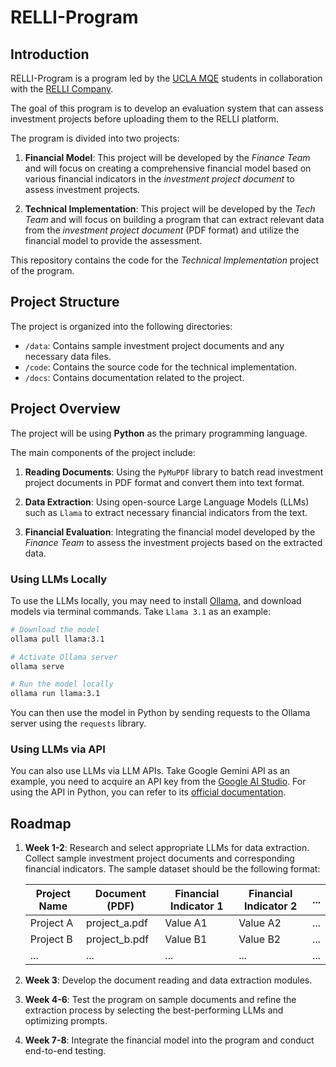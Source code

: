 # RELLI-Program

## Introduction

RELLI-Program is a program led by the [UCLA MQE](https://master.econ.ucla.edu/) students in collaboration with the [RELLI Company](https://www.relli.co/).

The goal of this program is to develop an evaluation system that can assess investment projects before uploading them to the RELLI platform.

The program is divided into two projects:

1. **Financial Model**: This project will be developed by the *Finance Team* and will focus on creating a comprehensive financial model based on various financial indicators in the *investment project document* to assess investment projects.

2. **Technical Implementation**: This project will be developed by the *Tech Team* and will focus on building a program that can extract relevant data from the *investment project document* (PDF format) and utilize the financial model to provide the assessment.

This repository contains the code for the *Technical Implementation* project of the program.

## Project Structure

The project is organized into the following directories:

- `/data`: Contains sample investment project documents and any necessary data files.
- `/code`: Contains the source code for the technical implementation.
- `/docs`: Contains documentation related to the project.

## Project Overview

The project will be using **Python** as the primary programming language.

The main components of the project include:

1. **Reading Documents**: Using the `PyMuPDF` library to batch read investment project documents in PDF format and convert them into text format.

2. **Data Extraction**: Using open-source Large Language Models (LLMs) such as `Llama` to extract necessary financial indicators from the text.

3. **Financial Evaluation**: Integrating the financial model developed by the *Finance Team* to assess the investment projects based on the extracted data.

### Using LLMs Locally

To use the LLMs locally, you may need to install [Ollama](https://ollama.com/), and download models via terminal commands. Take `Llama 3.1` as an example:

```bash
# Download the model
ollama pull llama:3.1
```

```bash
# Activate Ollama server
ollama serve
```

```bash
# Run the model locally
ollama run llama:3.1
```

You can then use the model in Python by sending requests to the Ollama server using the `requests` library.

### Using LLMs via API

You can also use LLMs via LLM APIs. Take Google Gemini API as an example, you need to acquire an API key from the [Google AI Studio](https://aistudio.google.com/). For using the API in Python, you can refer to its [official documentation](https://ai.google.dev/gemini-api/docs/quickstart).

## Roadmap

1. **Week 1-2**: Research and select appropriate LLMs for data extraction. Collect sample investment project documents and corresponding financial indicators. The sample dataset should be the following format:

    | Project Name | Document (PDF) | Financial Indicator 1 | Financial Indicator 2 | ... |
    |--------------|----------------|-----------------------|-----------------------|-----|
    | Project A    | project_a.pdf  | Value A1              | Value A2              | ... |
    | Project B    | project_b.pdf  | Value B1              | Value B2              | ... |
    | ...          | ...            | ...                   | ...                   | ... |

2. **Week 3**: Develop the document reading and data extraction modules.

3. **Week 4-6**: Test the program on sample documents and refine the extraction process by selecting the best-performing LLMs and optimizing prompts.

4. **Week 7-8**: Integrate the financial model into the program and conduct end-to-end testing.
